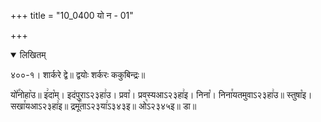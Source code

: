 +++
title = "10_0400 यो न - 01"

+++
<details open><summary>लिखितम्</summary>

४००-१। शार्करे द्वे॥ द्वयोः शर्करः ककुबिन्द्रः॥

यो꣤꣯नोहा꣥उ॥ इ꣢दा꣡म्। इदंपुराऽ२३हा꣢उ। प्रवा꣡। प्रवस्यआऽ२३हा꣢इ। निना꣡। निना꣯यतमुवाऽ२३हा꣢उ॥ स्तुषा꣡इ। सखा꣯यआऽ२३हा꣢इ॥ द्रमू꣡꣯ताऽ२३या꣢ऽ३४३इ॥ ओ꣡ऽ२३४५इ॥ डा॥
</details>